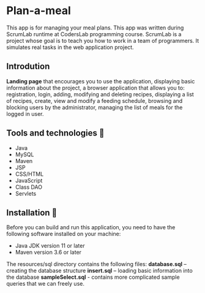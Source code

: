
# **Plan-a-meal**

This app is for managing your meal plans. This app was written during ScrumLab runtime at CodersLab programming course. ScrumLab is a project whose goal is to teach you how to work in a team of programmers. It simulates real tasks
in the web application project.

## Introdution
 __Landing page__ that encourages you to use the application, displaying basic information about the project,
a browser application that allows you to:
registration,
login,
adding, modifying and deleting recipes,
displaying a list of recipes,
create, view and modify a feeding schedule,
browsing and blocking users by the administrator,
managing the list of meals for the logged in user.

## Tools and technologies :wrench:

- Java
- MySQL
- Maven
- JSP
- CSS/HTML
- JavaScript
- Class DAO
- Servlets

## Installation :eyes:
Before you can build and run this application, you need to have the following software installed on your machine: 

- Java JDK version 11 or later
- Maven version 3.6 or later

The resources/sql directory contains the following files:
__database.sql__ – creating the database structure
__insert.sql__ – loading basic information into the database
__sampleSelect.sql__ - contains more complicated sample queries that we can freely use.

